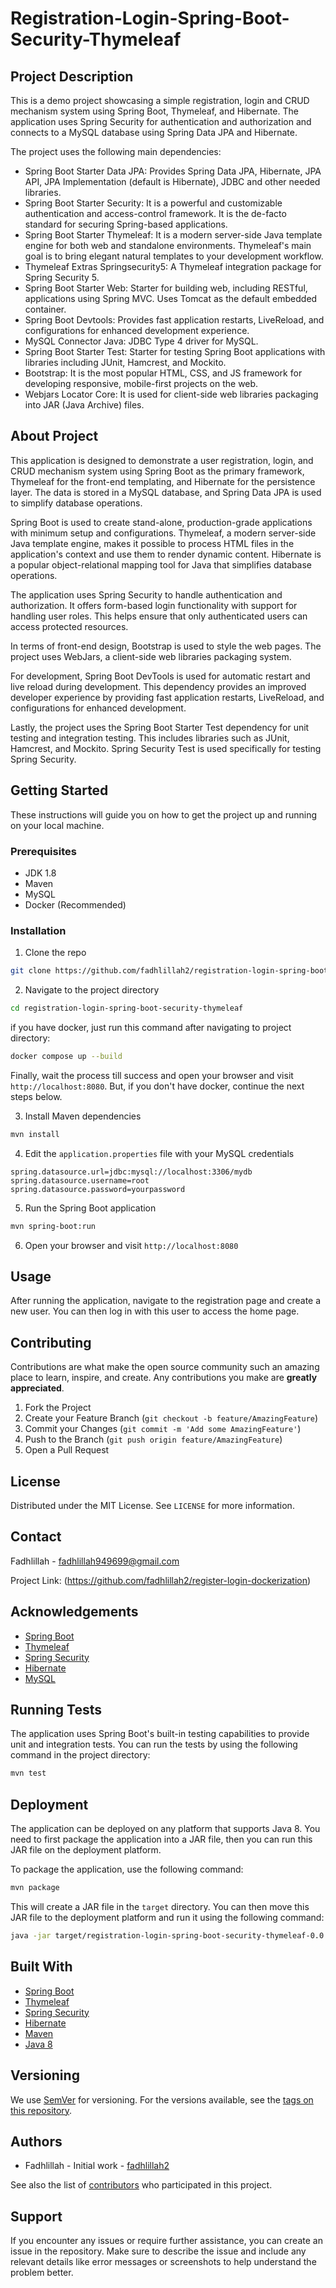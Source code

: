 # Registration-Login-Spring-Boot-Security-Thymeleaf

## Project Description

This is a demo project showcasing a simple registration, login and CRUD mechanism system using Spring Boot, Thymeleaf, and Hibernate. The application uses Spring Security for authentication and authorization and connects to a MySQL database using Spring Data JPA and Hibernate.

The project uses the following main dependencies:

- Spring Boot Starter Data JPA: Provides Spring Data JPA, Hibernate, JPA API, JPA Implementation (default is Hibernate), JDBC and other needed libraries.
- Spring Boot Starter Security: It is a powerful and customizable authentication and access-control framework. It is the de-facto standard for securing Spring-based applications.
- Spring Boot Starter Thymeleaf: It is a modern server-side Java template engine for both web and standalone environments. Thymeleaf's main goal is to bring elegant natural templates to your development workflow.
- Thymeleaf Extras Springsecurity5: A Thymeleaf integration package for Spring Security 5.
- Spring Boot Starter Web: Starter for building web, including RESTful, applications using Spring MVC. Uses Tomcat as the default embedded container.
- Spring Boot Devtools: Provides fast application restarts, LiveReload, and configurations for enhanced development experience.
- MySQL Connector Java: JDBC Type 4 driver for MySQL.
- Spring Boot Starter Test: Starter for testing Spring Boot applications with libraries including JUnit, Hamcrest, and Mockito.
- Bootstrap: It is the most popular HTML, CSS, and JS framework for developing responsive, mobile-first projects on the web.
- Webjars Locator Core: It is used for client-side web libraries packaging into JAR (Java Archive) files.

## About Project 
  This application is designed to demonstrate a user registration, login, and CRUD mechanism system using Spring Boot as the primary framework, Thymeleaf for the front-end templating, and Hibernate for the persistence layer. The data is stored in a MySQL database, and Spring Data JPA is used to simplify database operations.

Spring Boot is used to create stand-alone, production-grade applications with minimum setup and configurations. Thymeleaf, a modern server-side Java template engine, makes it possible to process HTML files in the application's context and use them to render dynamic content. Hibernate is a popular object-relational mapping tool for Java that simplifies database operations.

The application uses Spring Security to handle authentication and authorization. It offers form-based login functionality with support for handling user roles. This helps ensure that only authenticated users can access protected resources.

In terms of front-end design, Bootstrap is used to style the web pages. The project uses WebJars, a client-side web libraries packaging system.

For development, Spring Boot DevTools is used for automatic restart and live reload during development. This dependency provides an improved developer experience by providing fast application restarts, LiveReload, and configurations for enhanced development.

Lastly, the project uses the Spring Boot Starter Test dependency for unit testing and integration testing. This includes libraries such as JUnit, Hamcrest, and Mockito. Spring Security Test is used specifically for testing Spring Security.

## Getting Started

These instructions will guide you on how to get the project up and running on your local machine.

### Prerequisites

- JDK 1.8
- Maven
- MySQL
- Docker (Recommended)

### Installation

1. Clone the repo
```sh
git clone https://github.com/fadhlillah2/registration-login-spring-boot-security-thymeleaf.git
```
2. Navigate to the project directory
```sh
cd registration-login-spring-boot-security-thymeleaf
```
if you have docker, just run this command after navigating to project directory:
```sh
docker compose up --build
```
Finally, wait the process till success and open your browser and visit `http://localhost:8080`. But, if you don't have docker, continue the next steps below.

3. Install Maven dependencies
```sh
mvn install
```
4. Edit the `application.properties` file with your MySQL credentials
```properties
spring.datasource.url=jdbc:mysql://localhost:3306/mydb
spring.datasource.username=root
spring.datasource.password=yourpassword
```
5. Run the Spring Boot application
```sh
mvn spring-boot:run
```
6. Open your browser and visit `http://localhost:8080`

## Usage

After running the application, navigate to the registration page and create a new user. You can then log in with this user to access the home page.

## Contributing

Contributions are what make the open source community such an amazing place to learn, inspire, and create. Any contributions you make are **greatly appreciated**.

1. Fork the Project
2. Create your Feature Branch (`git checkout -b feature/AmazingFeature`)
3. Commit your Changes (`git commit -m 'Add some AmazingFeature'`)
4. Push to the Branch (`git push origin feature/AmazingFeature`)
5. Open a Pull Request

## License

Distributed under the MIT License. See `LICENSE` for more information.

## Contact

Fadhlillah - fadhlillah949699@gmail.com

Project Link: (https://github.com/fadhlillah2/register-login-dockerization)

## Acknowledgements

* [Spring Boot](https://spring.io/projects/spring-boot)
* [Thymeleaf](https://www.thymeleaf.org/)
* [Spring Security](https://spring.io/projects/spring-security)
* [Hibernate](https://hibernate.org/)
* [MySQL](https://www.mysql.com/)

## Running Tests

The application uses Spring Boot's built-in testing capabilities to provide unit and integration tests. You can run the tests by using the following command in the project directory:

```sh
mvn test
```

## Deployment

The application can be deployed on any platform that supports Java 8. You need to first package the application into a JAR file, then you can run this JAR file on the deployment platform.

To package the application, use the following command:

```sh
mvn package
```

This will create a JAR file in the `target` directory. You can then move this JAR file to the deployment platform and run it using the following command:

```sh
java -jar target/registration-login-spring-boot-security-thymeleaf-0.0.1-SNAPSHOT.jar
```

## Built With

- [Spring Boot](https://spring.io/projects/spring-boot)
- [Thymeleaf](https://www.thymeleaf.org/)
- [Spring Security](https://spring.io/projects/spring-security)
- [Hibernate](https://hibernate.org/)
- [Maven](https://maven.apache.org/)
- [Java 8](https://www.oracle.com/java/technologies/javase/javase-jdk8-downloads.html)

## Versioning

We use [SemVer](http://semver.org/) for versioning. For the versions available, see the [tags on this repository](https://github.com/your_username/repo_name/tags).

## Authors

- Fadhlillah - Initial work - [fadhlillah2](https://github.com/fadhlillah2)

See also the list of [contributors](https://github.com/your_username/repo_name/contributors) who participated in this project.

## Support

If you encounter any issues or require further assistance, you can create an issue in the repository. Make sure to describe the issue and include any relevant details like error messages or screenshots to help understand the problem better.

